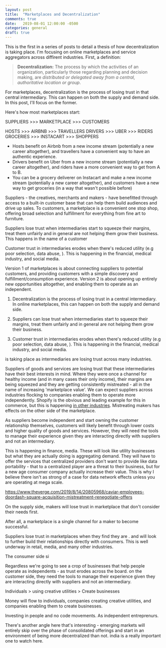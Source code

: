 ```yaml
---
layout: post
title:  "Marketplaces and Decentralization"
comments: true
date:   2019-08-01 12:00:00 -0500
categories: general
draft: true
---
```


This is the first in a series of posts to detail a thesis of how decentralization is taking place. I'm focusing on online marketplaces and service aggregators across diffirent industries. First, a definition:

> **Decentralization:** The process by which the activities of an organization, particularly those regarding planning and decision making, are _distributed or delegated away from a central, authoritative location or group_.

For marketplaces, decentralization is the process of losing trust in that central intermediary. This can happen on both the supply and demand side. In this post, I'll focus on the former.

Here's how most marketplaces start:

SUPPLIERS >>> MARKETPLACE >>> CUSTOMERS

HOSTS >>> AIRBNB >>> TRAVELLERS
DRIVERS >>> UBER >>> RIDERS
GROCERIES >>> INSTACART >>> SHOPPERS

* Hosts benefit on Airbnb from a new income stream (potentially a new career altogether), and travellers have a convenient way to have an authentic experience.
* Drivers benefit on Uber from a new income stream (potentially a new career altogether), and riders have a more convenient way to get from A to B.
* You can be a grocery deliverer on Instacart and make a new income stream (potentially a new career altogether), and customers have a new way to get groceries (in a way that wasn't possible before)  

Suppliers - the creatives, merchants  and makers - have benefitted through access to a built-in customer base that can help them build audiences and drive up sales. To customers, a marketplace is a convenient one stop shop, offering broad selection and fulfillment for everything from fine art to furniture. 


Suppliers lose trust when intermediaries start to squeeze their margins, treat them unfairly and in general are not helping them grow their business. This happens in the name of a customer 

Customer trust in intermediaries erodes when there's reduced utility (e.g poor selection, data abuse, ). This is happening in the financial, medical industry, and social media.

Version 1 of marketplaces is about connecting suppliers to potential customers, and providing customers with a simple discovery and fulfillment/consumption experience. Version 2 is about opening up entirely new opportunities altogether, and enabling them to operate as an independent.









1. Decentralization is the process of losing trust in a central intermediary. In online marketplaces, this can happen on both the supply and demand side. 

2. Suppliers can lose trust when intermediaries start to squeeze their margins, treat them unfairly and in general are not helping them grow their business.

3. Customer trust in intermediaries erodes when there's reduced utility (e.g poor selection, data abuse, ). This is happening in the financial, medical industry, and social media. 







is taking place as intermediaries are losing trust across many industries.

Suppliers of goods and services are losing trust that these intermediaries have their best interests in mind. Where they were once a channel for healthy income (and in many cases their only income), their margins are being squeezed and they are getting consistently mistreated - all in the name of increasing 'marketplace value'. We can expect suppliers across industries flocking to companies enabling them to operate more independently. Shopify is the obvious and leading example for this in commerce, but this is happening [in other industries](https://dumpling.us/). Mistreating makers has effects on the other side of the marketplace. 

As suppliers become independent and start owning the customer relationship themselves, customers will likely benefit through lower costs and higher quality of goods and services. However, they will need the tools to manage their experience given they are interacting directly with suppliers and not an intermediary.

This is happening in finance, media. These will look like utility businesses but what they are actually doing is aggregating demand. They will have to offer the services that centralized providers don't want to provide like data portability - that to a centralized player are a threat to their business, but for a new age consumer company actually increase their value. This is why I believe there isn't as strong of a case for data network effects unless you are operating at mega scale. 




https://www.theverge.com/2019/8/14/20805968/caviar-employees-doordash-square-acquisition-mistreatment-renegotiate-offers


On the supply side, makers will lose trust in marketplace that don't consider their needs first. 

After all, a marketplace is a single channel for a maker to become successful.

Suppliers lose trust in marketplaces when they find they are . and will look to further build their relationships directly with consumers. This is well underway in retail, media, and many other industries.

The consumer side si 



Regardless we're going to see a crop of businesses that help people operate as independents - as trust erodes across the board. on the customer side, they need the tools to manage their experience given they are interacting directly with suppliers and not an intermediary. 

Individuals > using creative utilities > Create businesses

Money will flow to individuals, companies creating creative utilities, and companies enabling them to create businesses.

Investing in people and no code movements. As independent entreprenurs.

There's another angle here that's interesting - emerging markets will entirely skip over the phase of consolidated offerings and start in an environment of being more decentralized than not. india is a really important one to watch here. 